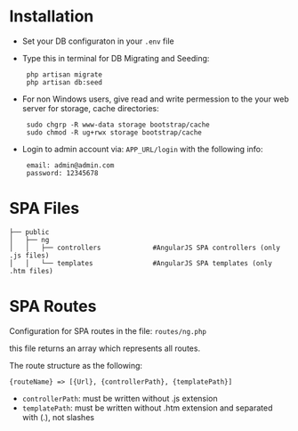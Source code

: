 # Installation

- Set your DB configuraton in your `.env` file
- Type this in terminal for DB Migrating and Seeding:

	   php artisan migrate
	   php artisan db:seed

- For non Windows users, give read and write permession to the your web server for storage, cache directories: 

	   sudo chgrp -R www-data storage bootstrap/cache
	   sudo chmod -R ug+rwx storage bootstrap/cache

- Login to admin account via: `APP_URL/login` with the following info:

	   email: admin@admin.com
	   password: 12345678 
       

# SPA Files

    ├── public
    │   ├── ng
    │   │   ├── controllers             #AngularJS SPA controllers (only .js files)
    │   │   └── templates               #AngularJS SPA templates (only .htm files)


# SPA Routes

Configuration for SPA routes in the file: `routes/ng.php`

this file returns an array which represents all routes.

The route structure as the following:

    {routeName} => [{Url}, {controllerPath}, {templatePath}]

- `controllerPath`: must be written without .js extension
- `templatePath`: must be written without .htm extension and separated with (.), not slashes
